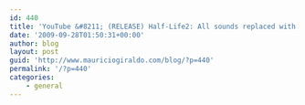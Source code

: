 ```yaml
---
id: 440
title: 'YouTube &#8211; (RELEASE) Half-Life2: All sounds replaced with my voice'
date: '2009-09-28T01:50:31+00:00'
author: blog
layout: post
guid: 'http://www.mauriciogiraldo.com/blog/?p=440'
permalink: '/?p=440'
categories:
    - general
---
```


<object classid="clsid:d27cdb6e-ae6d-11cf-96b8-444553540000" codebase="http://download.macromedia.com/pub/shockwave/cabs/flash/swflash.cab#version=6,0,40,0" height="350" width="425"><param name="wmode" value="transparent"></param><param name="src" value="http://www.youtube.com/v/jwxN8sCIOOE&feature=player_embedded#t=374"></param><embed height="350" src="http://www.youtube.com/v/jwxN8sCIOOE&feature=player_embedded#t=374" type="application/x-shockwave-flash" width="425" wmode="transparent"></embed></object>